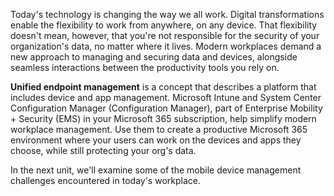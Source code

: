  Today's technology is changing the way we all work. Digital transformations enable the flexibility to work from anywhere, on any device. That flexibility doesn't mean, however, that you're not responsible for the security of your organization's data, no matter where it lives. Modern workplaces demand a new approach to managing and securing data and devices, alongside seamless interactions between the productivity tools you rely on.

**Unified endpoint management** is a concept that describes a platform that includes device and app management. Microsoft Intune and System Center Configuration Manager (Configuration Manager), part of Enterprise Mobility + Security (EMS) in your Microsoft 365 subscription, help simplify modern workplace management. Use them to create a productive Microsoft 365 environment where your users can work on the devices and apps they choose, while still protecting your org's data.

In the next unit, we'll examine some of the mobile device management challenges encountered in today's workplace.
